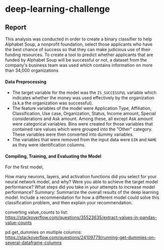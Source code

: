 # deep-learning-challenge

## Report
This analysis was conducted in order to create a binary classifier to help Alphabet Soup, a nonprofit foundation, select those applicants who have the best chance of success so that they can make judicious use of their funding resources. To create a tool to predict whether applicants that are funded by Alphabet Soup will be successful or not, a dataset from the company's business team was used which contains information on more than 34,000 organizations

#### Data Preprocessing
* The target variable for the model was the `IS_SUCCESSFUL` variable which indicates whether the money was used effectively by the organization (a.k.a the organization was successful). 
* The feature variables of the model were Application Type, Affiliation, Classification, Use case, Organization, Status, Income amount, Special considerations and Ask amount. Among these, all except Ask amount were categorical variables. Bins were created for those variables that contained rare values which were grouped into the "Other" category. These variables were then converted into dummy variables.
* The variables that were removed from the input data were `EIN` and `NAME` as they were identification columns. 

#### Compiling, Training, and Evaluating the Model
For the first model, 


How many neurons, layers, and activation functions did you select for your neural network model, and why?
Were you able to achieve the target model performance?
What steps did you take in your attempts to increase model performance?
Summary: Summarize the overall results of the deep learning model. Include a recommendation for how a different model could solve this classification problem, and then explain your recommendation.

converting value_counts to list:  https://stackoverflow.com/questions/35523635/extract-values-in-pandas-value-counts

pd.get_dummies on multiple columns: https://stackoverflow.com/questions/24109779/running-get-dummies-on-several-dataframe-columns
